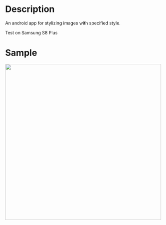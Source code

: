 # Description
An android app for stylizing images with specified style.

Test on Samsung S8 Plus

# Sample
<img src="https://github.com/cruzsoma/Fast_Image_Style_Transfer/blob/master/images/style_transfer_test.gif" width="500" />
